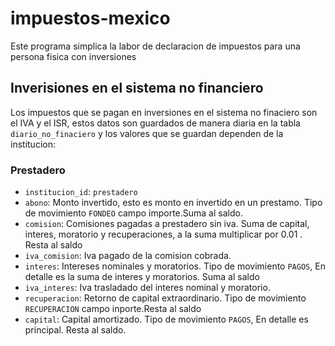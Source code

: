 # impuestos-mexico
Este programa simplica la labor de declaracion de impuestos para una persona fisica con inversiones

## Inverisiones en el sistema no financiero
Los impuestos que se pagan en inversiones en el sistema no finaciero son el IVA y el ISR, estos datos son guardados de manera diaria en la tabla `diario_no_finaciero` y los valores que se guardan dependen de la institucion:

### Prestadero
- `institucion_id`: `prestadero`
- `abono`: Monto invertido, esto es monto en invertido en un prestamo. Tipo de movimiento `FONDEO` campo importe.Suma al saldo.
- `comision`: Comisiones pagadas a prestadero sin iva. Suma de capital, interes, moratorio y recuperaciones, a la suma multiplicar por 0.01 . Resta al saldo
- `iva_comision`: Iva pagado de la comision cobrada.
- `interes`: Intereses nominales y moratorios. Tipo de movimiento `PAGOS`, En detalle es la suma de interes y moratorios. Suma al saldo
- `iva_interes`: Iva trasladado del interes nominal y moratorio.
- `recuperacion`: Retorno de capital extraordinario. Tipo de movimiento `RECUPERACION` campo inporte.Resta al saldo
- `capital`: Capital amortizado.  Tipo de movimiento `PAGOS`, En detalle es principal. Resta al saldo.
